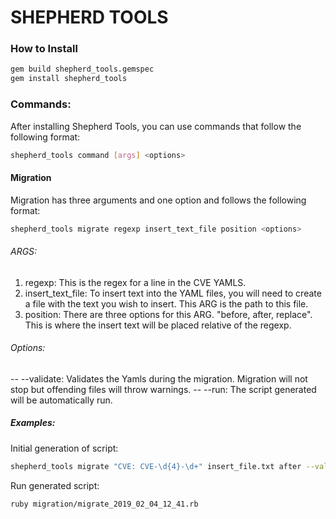 # SHEPHERD TOOLS

### How to Install
```sh
gem build shepherd_tools.gemspec
gem install shepherd_tools
```
### Commands:
After installing Shepherd Tools, you can use commands that follow the following format:
```sh
shepherd_tools command [args] <options>
```
#### Migration
Migration has three arguments and one option and follows the following format:
```sh
shepherd_tools migrate regexp insert_text_file position <options>
```
###### ARGS:
1. regexp: This is the regex for a line in the CVE YAMLS.
2. insert_text_file: To insert text into the YAML files, you will need to create a file with the text you wish to insert. This ARG is the path to this file.
3. position: There are three options for this ARG. "before, after, replace". This is where the insert text will be placed relative of the regexp.
###### Options:
-- \-\-validate: Validates the Yamls during the migration. Migration will not stop but offending files will throw warnings.
-- \-\-run: The script generated will be automatically run.
##### Examples:
Initial generation of script:
```sh
shepherd_tools migrate "CVE: CVE-\d{4}-\d+" insert_file.txt after --validate
```
Run generated script:
```sh
ruby migration/migrate_2019_02_04_12_41.rb
```
